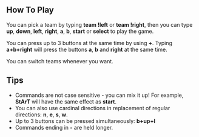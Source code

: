 ## How To Play

You can pick a team by typing **team !left** or **team !right**, then you can type **up**, **down**, **left**, **right**, **a**, **b**, **start** or **select** to play the game.

You can press up to 3 buttons at the same time by using **+**. Typing **a+b+right** will press the buttons **a**, **b** and **right** at the same time.

You can switch teams whenever you want.

## Tips
- Commands are not case sensitive - you can mix it up! For example, **StArT** will have the same effect as **start**.
- You can also use cardinal directions in replacement of regular directions: **n**, **e**, **s**, **w**.
- Up to 3 buttons can be pressed simultaneously: **b+up+l**
- Commands ending in **-** are held longer.